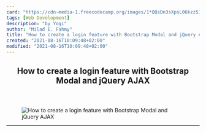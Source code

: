 ```yaml
---
card: "https://cdn-media-1.freecodecamp.org/images/1*QQsDn3sXpsL06kzzS7a_oA.jpeg"
tags: [Web Development]
description: "by Yogi"
author: "Milad E. Fahmy"
title: "How to create a login feature with Bootstrap Modal and jQuery AJAX"
created: "2021-08-16T10:09:48+02:00"
modified: "2021-08-16T10:09:48+02:00"
---
```

<div class="site-wrapper">
<main id="site-main" class="site-main outer">
<div class="inner">
<article class="post-full post tag-web-development tag-bootstrap tag-coding tag-jquery tag-tech ">
<header class="post-full-header">
<h1 class="post-full-title">How to create a login feature with Bootstrap Modal and jQuery AJAX</h1>
</header>
<figure class="post-full-image">
<picture>
<source media="(max-width: 700px)" sizes="1px" srcset="data:image/gif;base64,R0lGODlhAQABAIAAAAAAAP///yH5BAEAAAAALAAAAAABAAEAAAIBRAA7 1w">
<source media="(min-width: 701px)" sizes="(max-width: 800px) 400px,
(max-width: 1170px) 700px,
1400px" srcset="https://cdn-media-1.freecodecamp.org/images/1*QQsDn3sXpsL06kzzS7a_oA.jpeg 300w,
https://cdn-media-1.freecodecamp.org/images/1*QQsDn3sXpsL06kzzS7a_oA.jpeg 600w,
https://cdn-media-1.freecodecamp.org/images/1*QQsDn3sXpsL06kzzS7a_oA.jpeg 1000w,
https://cdn-media-1.freecodecamp.org/images/1*QQsDn3sXpsL06kzzS7a_oA.jpeg 2000w">
<img onerror="this.style.display='none'" src="https://cdn-media-1.freecodecamp.org/images/1*QQsDn3sXpsL06kzzS7a_oA.jpeg" alt="How to create a login feature with Bootstrap Modal and jQuery AJAX">
</picture>
</figure>
<section class="post-full-content">
<div class="post-content medium-migrated-article">
</div>
<hr>
</section>
</article>
</div>
</main>
</div>
<!-- Google Tag Manager (noscript) -->
<!-- End Google Tag Manager (noscript) -->
